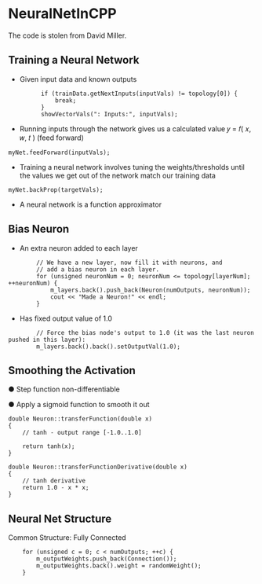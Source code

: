 # NeuralNetInCPP

The code is stolen from David Miller.

## Training a Neural Network

- Given input data and known outputs
  ~~~
        if (trainData.getNextInputs(inputVals) != topology[0]) {
            break;
        }
        showVectorVals(": Inputs:", inputVals);
  ~~~
- Running inputs through the network gives us a
calculated value 𝑦 = 𝑓( 𝑥, 𝑤, 𝑡 ) (feed forward)
~~~
myNet.feedForward(inputVals);
~~~
- Training a neural network involves tuning the
weights/thresholds until the values we get out of
the network match our training data
~~~
myNet.backProp(targetVals);
~~~
- A neural network is a function approximator

## Bias Neuron
- An extra neuron added to each layer
~~~
        // We have a new layer, now fill it with neurons, and
        // add a bias neuron in each layer.
        for (unsigned neuronNum = 0; neuronNum <= topology[layerNum]; ++neuronNum) {
            m_layers.back().push_back(Neuron(numOutputs, neuronNum));
            cout << "Made a Neuron!" << endl;
        }
~~~
- Has fixed output
value of 1.0
~~~
        // Force the bias node's output to 1.0 (it was the last neuron pushed in this layer):
        m_layers.back().back().setOutputVal(1.0);
~~~

## Smoothing the Activation

● Step function non-differentiable

● Apply a sigmoid function to smooth it out

~~~
double Neuron::transferFunction(double x)
{
    // tanh - output range [-1.0..1.0]

    return tanh(x);
}

double Neuron::transferFunctionDerivative(double x)
{
    // tanh derivative
    return 1.0 - x * x;
}
~~~

## Neural Net Structure
Common Structure: Fully Connected
~~~
    for (unsigned c = 0; c < numOutputs; ++c) {
        m_outputWeights.push_back(Connection());
        m_outputWeights.back().weight = randomWeight();
    }
~~~
